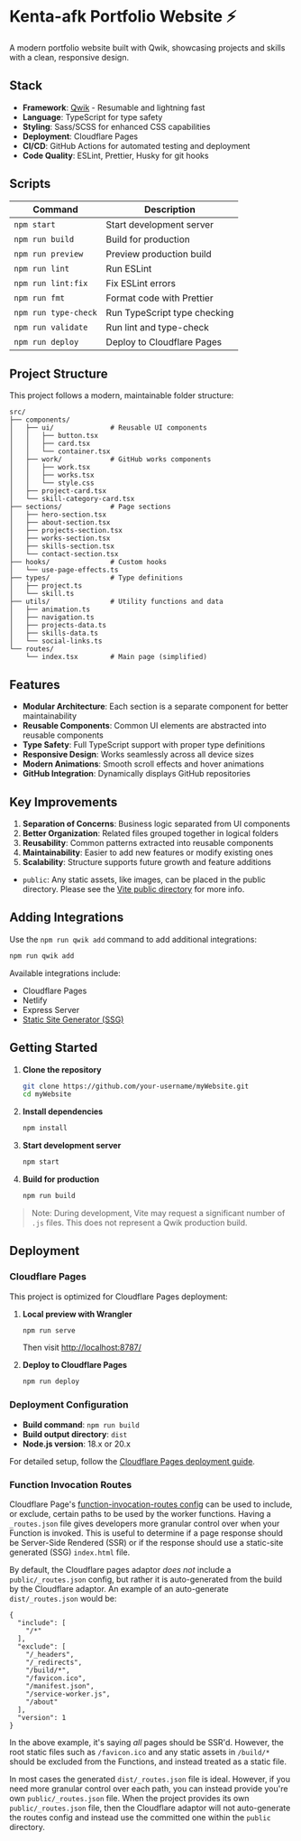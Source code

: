 # Kenta-afk Portfolio Website ⚡️

A modern portfolio website built with Qwik, showcasing projects and skills with a clean, responsive design.

## Stack

- **Framework**: [Qwik](https://qwik.dev/) - Resumable and lightning fast
- **Language**: TypeScript for type safety
- **Styling**: Sass/SCSS for enhanced CSS capabilities
- **Deployment**: Cloudflare Pages
- **CI/CD**: GitHub Actions for automated testing and deployment
- **Code Quality**: ESLint, Prettier, Husky for git hooks

## Scripts

| Command              | Description                  |
| -------------------- | ---------------------------- |
| `npm start`          | Start development server     |
| `npm run build`      | Build for production         |
| `npm run preview`    | Preview production build     |
| `npm run lint`       | Run ESLint                   |
| `npm run lint:fix`   | Fix ESLint errors            |
| `npm run fmt`        | Format code with Prettier    |
| `npm run type-check` | Run TypeScript type checking |
| `npm run validate`   | Run lint and type-check      |
| `npm run deploy`     | Deploy to Cloudflare Pages   |

## Project Structure

This project follows a modern, maintainable folder structure:

```
src/
├── components/
│   ├── ui/              # Reusable UI components
│   │   ├── button.tsx
│   │   ├── card.tsx
│   │   └── container.tsx
│   ├── work/            # GitHub works components
│   │   ├── work.tsx
│   │   ├── works.tsx
│   │   └── style.css
│   ├── project-card.tsx
│   └── skill-category-card.tsx
├── sections/            # Page sections
│   ├── hero-section.tsx
│   ├── about-section.tsx
│   ├── projects-section.tsx
│   ├── works-section.tsx
│   ├── skills-section.tsx
│   └── contact-section.tsx
├── hooks/               # Custom hooks
│   └── use-page-effects.ts
├── types/               # Type definitions
│   ├── project.ts
│   └── skill.ts
├── utils/               # Utility functions and data
│   ├── animation.ts
│   ├── navigation.ts
│   ├── projects-data.ts
│   ├── skills-data.ts
│   └── social-links.ts
└── routes/
    └── index.tsx        # Main page (simplified)
```

## Features

- **Modular Architecture**: Each section is a separate component for better maintainability
- **Reusable Components**: Common UI elements are abstracted into reusable components
- **Type Safety**: Full TypeScript support with proper type definitions
- **Responsive Design**: Works seamlessly across all device sizes
- **Modern Animations**: Smooth scroll effects and hover animations
- **GitHub Integration**: Dynamically displays GitHub repositories

## Key Improvements

1. **Separation of Concerns**: Business logic separated from UI components
2. **Better Organization**: Related files grouped together in logical folders
3. **Reusability**: Common patterns extracted into reusable components
4. **Maintainability**: Easier to add new features or modify existing ones
5. **Scalability**: Structure supports future growth and feature additions

- `public`: Any static assets, like images, can be placed in the public directory. Please see the [Vite public directory](https://vitejs.dev/guide/assets.html#the-public-directory) for more info.

## Adding Integrations

Use the `npm run qwik add` command to add additional integrations:

```bash
npm run qwik add
```

Available integrations include:

- Cloudflare Pages
- Netlify
- Express Server
- [Static Site Generator (SSG)](https://qwik.dev/qwikcity/guides/static-site-generation/)

## Getting Started

1. **Clone the repository**

   ```bash
   git clone https://github.com/your-username/myWebsite.git
   cd myWebsite
   ```

2. **Install dependencies**

   ```bash
   npm install
   ```

3. **Start development server**

   ```bash
   npm start
   ```

4. **Build for production**
   ```bash
   npm run build
   ```

> Note: During development, Vite may request a significant number of `.js` files. This does not represent a Qwik production build.

## Deployment

### Cloudflare Pages

This project is optimized for Cloudflare Pages deployment:

1. **Local preview with Wrangler**

   ```bash
   npm run serve
   ```

   Then visit [http://localhost:8787/](http://localhost:8787/)

2. **Deploy to Cloudflare Pages**
   ```bash
   npm run deploy
   ```

### Deployment Configuration

- **Build command**: `npm run build`
- **Build output directory**: `dist`
- **Node.js version**: 18.x or 20.x

For detailed setup, follow the [Cloudflare Pages deployment guide](https://developers.cloudflare.com/pages/framework-guides/deploy-anything/).

### Function Invocation Routes

Cloudflare Page's [function-invocation-routes config](https://developers.cloudflare.com/pages/platform/functions/routing/#functions-invocation-routes) can be used to include, or exclude, certain paths to be used by the worker functions. Having a `_routes.json` file gives developers more granular control over when your Function is invoked.
This is useful to determine if a page response should be Server-Side Rendered (SSR) or if the response should use a static-site generated (SSG) `index.html` file.

By default, the Cloudflare pages adaptor _does not_ include a `public/_routes.json` config, but rather it is auto-generated from the build by the Cloudflare adaptor. An example of an auto-generate `dist/_routes.json` would be:

```
{
  "include": [
    "/*"
  ],
  "exclude": [
    "/_headers",
    "/_redirects",
    "/build/*",
    "/favicon.ico",
    "/manifest.json",
    "/service-worker.js",
    "/about"
  ],
  "version": 1
}
```

In the above example, it's saying _all_ pages should be SSR'd. However, the root static files such as `/favicon.ico` and any static assets in `/build/*` should be excluded from the Functions, and instead treated as a static file.

In most cases the generated `dist/_routes.json` file is ideal. However, if you need more granular control over each path, you can instead provide you're own `public/_routes.json` file. When the project provides its own `public/_routes.json` file, then the Cloudflare adaptor will not auto-generate the routes config and instead use the committed one within the `public` directory.

